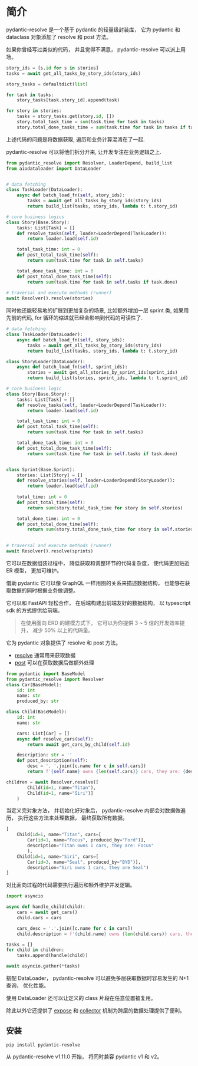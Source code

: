 # 简介

pydantic-resolve 是一个基于 pydantic 的轻量级封装库， 它为 pydantic 和 dataclass 对象添加了 resolve 和 post 方法。

如果你曾经写过类似的代码， 并且觉得不满意， pydantic-resolve 可以派上用场。

```python
story_ids = [s.id for s in stories]
tasks = await get_all_tasks_by_story_ids(story_ids)

story_tasks = defaultdict(list)

for task in tasks:
    story_tasks[task.story_id].append(task)

for story in stories:
    tasks = story_tasks.get(story.id, [])
    story.total_task_time = sum(task.time for task in tasks)
    story.total_done_tasks_time = sum(task.time for task in tasks if task.done)
```

上述代码的问题是将数据获取, 遍历和业务计算混淆在了一起.

pydantic-resolve 可以将他们拆分开来, 让开发专注在业务逻辑之上.

```python
from pydantic_resolve import Resolver, LoaderDepend, build_list
from aiodataloader import DataLoader


# data fetching
class TaskLoader(DataLoader):
    async def batch_load_fn(self, story_ids):
        tasks = await get_all_tasks_by_story_ids(story_ids)
        return build_list(tasks, story_ids, lambda t: t.story_id)

# core business logics
class Story(Base.Story):
    tasks: List[Task] = []
    def resolve_tasks(self, loader=LoaderDepend(TaskLoader)):
        return loader.load(self.id)

    total_task_time: int = 0
    def post_total_task_time(self):
        return sum(task.time for task in self.tasks)

    total_done_task_time: int = 0
    def post_total_done_task_time(self):
        return sum(task.time for task in self.tasks if task.done)
  
# traversal and execute methods (runner)
await Resolver().resolve(stories)
```

同时他还能轻易地的扩展到更加复杂的场景, 比如额外增加一层 sprint 类, 如果用先前的代码, for 循环的缩进就已经会影响到代码的可读性了.

```python
# data fetching
class TaskLoader(DataLoader):
    async def batch_load_fn(self, story_ids):
        tasks = await get_all_tasks_by_story_ids(story_ids)
        return build_list(tasks, story_ids, lambda t: t.story_id)

class StoryLoader(DataLoader):
    async def batch_load_fn(self, sprint_ids):
        stories = await get_all_stories_by_sprint_ids(sprint_ids)
        return build_list(stories, sprint_ids, lambda t: t.sprint_id)

# core business logic
class Story(Base.Story):
    tasks: List[Task] = []
    def resolve_tasks(self, loader=LoaderDepend(TaskLoader)):
        return loader.load(self.id)

    total_task_time: int = 0
    def post_total_task_time(self):
        return sum(task.time for task in self.tasks)

    total_done_task_time: int = 0
    def post_total_done_task_time(self):
        return sum(task.time for task in self.tasks if task.done)


class Sprint(Base.Sprint):
    stories: List[Story] = []
    def resolve_stories(self, loader=LoaderDepend(StoryLoader)):
        return loader.load(self.id)
    
    total_time: int = 0
    def post_total_time(self):
        return sum(story.total_task_time for story in self.stories)

    total_done_time: int = 0
    def post_total_done_time(self):
        return sum(story.total_done_task_time for story in self.stories)
    

# traversal and execute methods (runner)
await Resolver().resolve(sprints)
```


它可以在数据组装过程中， 降低获取和调整环节的代码复杂度， 使代码更加贴近 ER 模型， 更加可维护。

借助 pydantic 它可以像 GraphQL 一样用图的关系来描述数据结构， 也能够在获取数据的同时根据业务做调整。

它可以和 FastAPI 轻松合作， 在后端构建出前端友好的数据结构， 以 typescript sdk 的方式提供给前端。

> 在使用面向 ERD 的建模方式下， 它可以为你提供 3 ~ 5 倍的开发效率提升， 减少 50% 以上的代码量。

它为 pydantic 对象提供了 resolve 和 post 方法。

- [resolve](./api.zh.md#resolve) 通常用来获取数据
- [post](./api.zh.md#post) 可以在获取数据后做额外处理

```python hl_lines="13 17"
from pydantic import BaseModel
from pydantic_resolve import Resolver
class Car(BaseModel):
    id: int
    name: str
    produced_by: str

class Child(BaseModel):
    id: int
    name: str

    cars: List[Car] = []
    async def resolve_cars(self):
        return await get_cars_by_child(self.id)

    description: str = ''
    def post_description(self):
        desc = ', '.join([c.name for c in self.cars])
        return f'{self.name} owns {len(self.cars)} cars, they are: {desc}'

children = await Resolver.resolve([
        Child(id=1, name="Titan"),
        Child(id=1, name="Siri")]
    )

```

当定义完对象方法， 并初始化好对象后， pydantic-resolve 内部会对数据做遍历， 执行这些方法来处理数据， 最终获取所有数据。

```python
[
    Child(id=1, name="Titan", cars=[
        Car(id=1, name="Focus", produced_by="Ford")],
        description="Titan owns 1 cars, they are: Focus"
        ),
    Child(id=1, name="Siri", cars=[
        Car(id=3, name="Seal", produced_by="BYD")],
        description="Siri owns 1 cars, they are Seal")
]
```

对比面向过程的代码需要执行遍历和额外维护并发逻辑。

```python
import asyncio

async def handle_child(child):
    cars = await get_cars()
    child.cars = cars

    cars_desc = '.'.join([c.name for c in cars])
    child.description = f'{child.name} owns {len(child.cars)} cars, they are: {car_desc}'

tasks = []
for child in children:
    tasks.append(handle(child))

await asyncio.gather(*tasks)
```


搭配 DataLoader， pydantic-resolve 可以避免多层获取数据时容易发生的 N+1 查询， 优化性能。

使用 DataLoader 还可以让定义的 class 片段在任意位置被复用。

除此以外它还提供了 [expose](./api.zh.md#ancestor_context) 和 [collector](./api.zh.md#collector) 机制为跨层的数据处理提供了便利。

## 安装

```
pip install pydantic-resolve
```

从 pydantic-resolve v1.11.0 开始， 将同时兼容 pydantic v1 和 v2。
